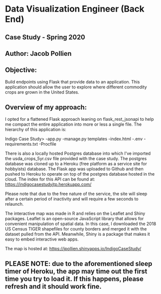 # Data Visualization Engineer (Back End)
## Case Study - Spring 2020
## Author: Jacob Pollien


## Objective:
Build endpoints using Flask that provide data to an application.  This application should allow the user to explore where different commodity crops are grown in the United States.


## Overview of my approach:
I opted for a flattened Flask approach leaning on flask_rest_jsonapi to help me compact the entire application into more or less a single file.  The hierarchy of this application is:

Indigo Case Study>
	-app.py
	-manage.py
	templates
		-index.html
	-.env
	-requirements.txt
	-Procfile

There is also a locally hosted Postgres database into which I've imported the usda_crops_5yr.csv file provided with the case study.  The postgres database was cloned up to a Heroku (free platform as a service site for hobbyists) database.  The Flask app was uploaded to Github and then pushed to Heroku to operate on top of the postgres database hosted in the cloud.  The index for this API can be found at: https://indigocasestudyjtp.herokuapp.com/

Please note that due to the free nature of the service, the site will sleep after a certain period of inactivity and will require a few seconds to relaunch.

The interactive map was made in R and relies on the Leaflet and Shiny packages.  Leaflet is an open-source JavaScript library that allows for convenient manipulation of spatial data.  In this case, I downloaded the 2018 US Census TIGER shapefiles for county borders and merged it with the dataset pulled from the API.  Meanwhile, Shiny is a package that makes it easy to embed interactive web apps.

The map is hosted at: https://jpollien.shinyapps.io/IndigoCaseStudy/

## PLEASE NOTE: due to the aforementioned sleep timer of Heroku, the app may time out the first time you try to load it.  If this happens, please refresh and it should work fine.
